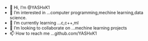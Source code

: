 - 👋 Hi, I’m @YASHxK1
- 👀 I’m interested in ...computer programming,mechine learning,data science.
- 🌱 I’m currently learning ...c,c++,ml
- 💞️ I’m looking to collaborate on ...mechine learning projects
- 📫 How to reach me ...github.com/YASHxK1

<!---
YASHxK1/YASHxK1 is a ✨ special ✨ repository because its `README.md` (this file) appears on your GitHub profile.
You can click the Preview link to take a look at your changes.
--->
